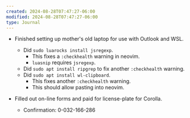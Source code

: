 ```yaml
---
created: 2024-08-28T07:47:27-06:00
modified: 2024-08-28T07:47:27-06:00
type: Journal
---
```


- Finished setting up mother's old laptop
  for use with Outlook and WSL.

  - Did `sudo luarocks install jsregexp`.
    - This fixes a `:checkhealth` warning in
      neovim.
    - `luasnip` requires `jsregexp`.
  - Did `sudo apt install ripgrep` to fix
    another `:checkhealth` warning.
  - Did `sudo apt install wl-clipboard`.
    - This fixes another `:checkhealth`
      warning.
    - This should allow pasting into neovim.

- Filled out on-line forms and paid for
  license-plate for Corolla.
  - Confirmation: 0-032-166-286

<!-- EOF -->
